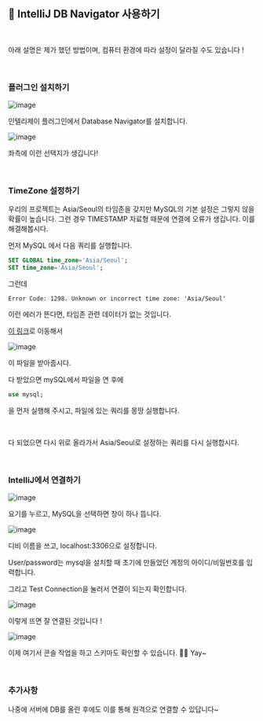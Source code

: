 ## 📜 IntelliJ DB Navigator 사용하기

<br>

아래 설명은 제가 했던 방법이며, 컴퓨터 환경에 따라 설정이 달라질 수도 있습니다 !

<br>

### 플러그인 설치하기

![image](https://user-images.githubusercontent.com/41130448/107137539-e5490480-6950-11eb-8fb5-95be57519878.png)

인텔리제이 플러그인에서 Database Navigator를 설치합니다.

![image](https://user-images.githubusercontent.com/41130448/107137602-5c7e9880-6951-11eb-961d-b095f9166fa4.png)

좌측에 이런 선택지가 생깁니다! 

<br>

### TimeZone 설정하기

우리의 프로젝트는 Asia/Seoul의 타임존을 갖지만 MySQL의 기본 설정은 그렇지 않을 확률이 높습니다. 그런 경우 TIMESTAMP 자료형 때문에 연결에 오류가 생깁니다. 이를 해결해봅시다.

먼저 MySQL 에서 다음 쿼리를 실행합니다.

```sql
SET GLOBAL time_zone='Asia/Seoul';
SET time_zone='Asia/Seoul';
```

그런데 

```
Error Code: 1298. Unknown or incorrect time zone: 'Asia/Seoul'
```

이런 에러가 뜬다면, 타임존 관련 데이터가 없는 것입니다.

[이 링크](https://dev.mysql.com/downloads/timezones.html)로 이동해서 

![image](https://user-images.githubusercontent.com/41130448/107137632-bf702f80-6951-11eb-925e-c5eb7dcdb262.png)

이 파일을 받아줍시다.

다 받았으면 mySQL에서 파일을 연 후에

```sql
use mysql;
```

을 먼저 실행해 주시고, 파일에 있는 쿼리를 몽땅 실행합니다.

<br>

다 되었으면 다시 위로 올라가서 Asia/Seoul로 설정하는 쿼리를 다시 실행합시다.

<br>

### IntelliJ에서 연결하기

![image](https://user-images.githubusercontent.com/41130448/107137656-0d853300-6952-11eb-96c2-bddb413eb166.png)

요기를 누르고, MySQL을 선택하면 창이 하나 뜹니다.

![image](https://user-images.githubusercontent.com/41130448/107137706-69e85280-6952-11eb-9c36-59a0511f0ec4.png)

디비 이름을 쓰고, localhost:3306으로 설정합니다.

User/password는 mysql을 설치할 때 초기에 만들었던 계정의 아이디/비밀번호를 입력합니다.

그리고 Test Connection을 눌러서 연결이 되는지 확인합니다.

![image](https://user-images.githubusercontent.com/41130448/107137712-79679b80-6952-11eb-90b3-015285eabd97.png)

이렇게 뜨면 잘 연결된 것입니다 !

![image](https://user-images.githubusercontent.com/41130448/107137726-97cd9700-6952-11eb-9be1-60cadc5f9351.png)

이제 여기서 콘솔 작업을 하고 스키마도 확인할 수 있습니다. 👼🏻 Yay~

<br>

### 추가사항

나중에 서버에 DB를 올린 후에도 이를 통해 원격으로 연결할 수 있답니다~